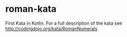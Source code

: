 # roman-kata
First Kata in Kotlin. For a full description of the kata see http://codingdojo.org/kata/RomanNumerals 
